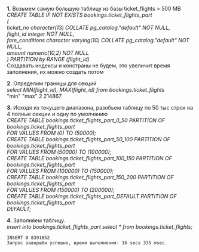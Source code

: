 **1.** Возьмем самую большую таблицу из базы ticket_flights > 500 MB  
*CREATE TABLE IF NOT EXISTS bookings.ticket_flights_part  
(  
    ticket_no character(13) COLLATE pg_catalog."default" NOT NULL,  
    flight_id integer NOT NULL,  
    fare_conditions character varying(10) COLLATE pg_catalog."default" NOT NULL,  
    amount numeric(10,2) NOT NULL  
) PARTITION by RANGE (flight_id)*  
Создавать индексы и констраны не будем, это увеличит время заполнения, их можно создать потом

**2.** Определим границы для секций  
*select MIN(flight_id), MAX(flight_id) from bookings.ticket_flights*  
    "min"	"max"
    2	214867

**3.** Исходя из текущего диапазона, разобьем таблицу по 50 тыс строк на 4 полные секции и одну по умолчанию  
*CREATE TABLE bookings.ticket_flights_part_0_50 PARTITION OF bookings.ticket_flights_part  
    FOR VALUES FROM (0) TO (50000);  
CREATE TABLE bookings.ticket_flights_part_50_100 PARTITION OF bookings.ticket_flights_part  
    FOR VALUES FROM (50000) TO (100000);  
CREATE TABLE bookings.ticket_flights_part_100_150 PARTITION OF bookings.ticket_flights_part  
    FOR VALUES FROM (100000) TO (150000);  
CREATE TABLE bookings.ticket_flights_part_150_200 PARTITION OF bookings.ticket_flights_part  
    FOR VALUES FROM (150000) TO (200000);  
CREATE TABLE bookings.ticket_flights_part_DEFAULT PARTITION OF bookings.ticket_flights_part  
    DEFAULT;*  

**4.** Заполняем таблицу.  
*insert into bookings.ticket_flights_part select * from bookings.ticket_flights;*  

    INSERT 0 8391852
    Запрос завершён успешно, время выполнения: 16 secs 335 msec.
